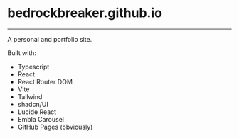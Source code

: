 # bedrockbreaker.github.io

---

A personal and portfolio site.

Built with:
- Typescript
- React
- React Router DOM
- Vite
- Tailwind
- shadcn/UI
- Lucide React
- Embla Carousel
- GitHub Pages (obviously)